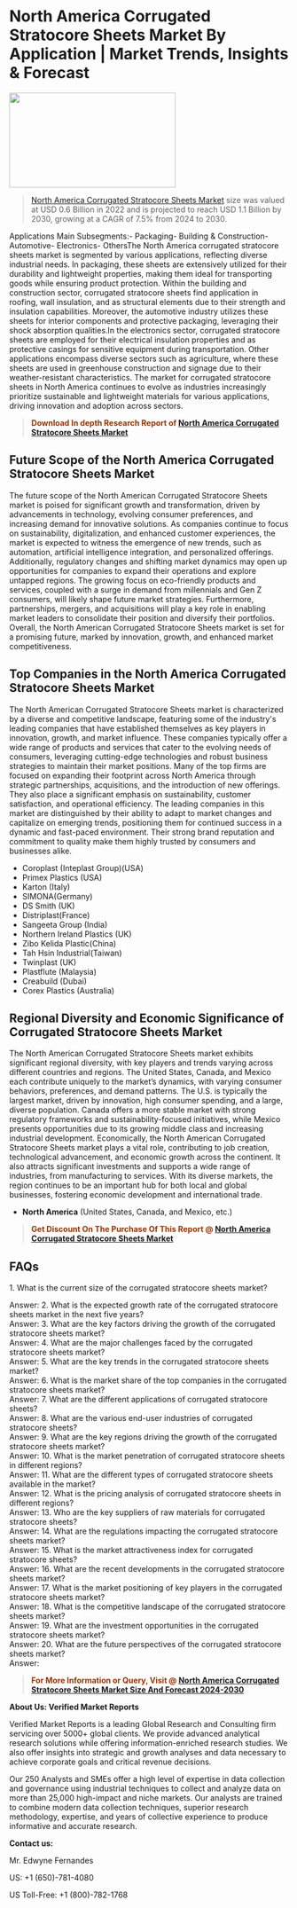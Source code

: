 <p><h1>North America Corrugated Stratocore Sheets Market By Application | Market Trends, Insights & Forecast</h1><p><img class="aligncenter size-medium wp-image-105565" src="https://ffe5etoiles.com/wp-content/uploads/2025/01/MST7-300x171.png" alt="" width="300" height="171" /></p><blockquote><p><a href="https://www.verifiedmarketreports.com/download-sample/?rid=609140&utm_source=Github-NA&utm_medium=389" target="_blank">North America Corrugated Stratocore Sheets Market</a> size was valued at USD 0.6 Billion in 2022 and is projected to reach USD 1.1 Billion by 2030, growing at a CAGR of 7.5% from 2024 to 2030.</p></blockquote>Applications Main Subsegments:- Packaging- Building & Construction- Automotive- Electronics- OthersThe North America corrugated stratocore sheets market is segmented by various applications, reflecting diverse industrial needs. In packaging, these sheets are extensively utilized for their durability and lightweight properties, making them ideal for transporting goods while ensuring product protection. Within the building and construction sector, corrugated stratocore sheets find application in roofing, wall insulation, and as structural elements due to their strength and insulation capabilities. Moreover, the automotive industry utilizes these sheets for interior components and protective packaging, leveraging their shock absorption qualities.In the electronics sector, corrugated stratocore sheets are employed for their electrical insulation properties and as protective casings for sensitive equipment during transportation. Other applications encompass diverse sectors such as agriculture, where these sheets are used in greenhouse construction and signage due to their weather-resistant characteristics. The market for corrugated stratocore sheets in North America continues to evolve as industries increasingly prioritize sustainable and lightweight materials for various applications, driving innovation and adoption across sectors.</p><blockquote><p><span style="color: #993300;"><strong>Download In depth Research Report of <a href="https://www.verifiedmarketreports.com/download-sample/?rid=609140&utm_source=Github-NA&utm_medium=389">North America Corrugated Stratocore Sheets Market</a></strong></span></p></blockquote><h2>Future Scope of the North America Corrugated Stratocore Sheets Market</h2><p>The future scope of the North American Corrugated Stratocore Sheets market is poised for significant growth and transformation, driven by advancements in technology, evolving consumer preferences, and increasing demand for innovative solutions. As companies continue to focus on sustainability, digitalization, and enhanced customer experiences, the market is expected to witness the emergence of new trends, such as automation, artificial intelligence integration, and personalized offerings. Additionally, regulatory changes and shifting market dynamics may open up opportunities for companies to expand their operations and explore untapped regions. The growing focus on eco-friendly products and services, coupled with a surge in demand from millennials and Gen Z consumers, will likely shape future market strategies. Furthermore, partnerships, mergers, and acquisitions will play a key role in enabling market leaders to consolidate their position and diversify their portfolios. Overall, the North American Corrugated Stratocore Sheets market is set for a promising future, marked by innovation, growth, and enhanced market competitiveness.</p><h2>Top Companies in the North America Corrugated Stratocore Sheets Market</h2><p>The North American Corrugated Stratocore Sheets market is characterized by a diverse and competitive landscape, featuring some of the industry's leading companies that have established themselves as key players in innovation, growth, and market influence. These companies typically offer a wide range of products and services that cater to the evolving needs of consumers, leveraging cutting-edge technologies and robust business strategies to maintain their market positions. Many of the top firms are focused on expanding their footprint across North America through strategic partnerships, acquisitions, and the introduction of new offerings. They also place a significant emphasis on sustainability, customer satisfaction, and operational efficiency. The leading companies in this market are distinguished by their ability to adapt to market changes and capitalize on emerging trends, positioning them for continued success in a dynamic and fast-paced environment. Their strong brand reputation and commitment to quality make them highly trusted by consumers and businesses alike.</p><p><ul><li>Coroplast (Inteplast Group)(USA) </li><li> Primex Plastics (USA) </li><li> Karton (Italy) </li><li> SIMONA(Germany) </li><li> DS Smith (UK) </li><li> Distriplast(France) </li><li> Sangeeta Group (India) </li><li> Northern Ireland Plastics (UK) </li><li> Zibo Kelida Plastic(China) </li><li> Tah Hsin Industrial(Taiwan) </li><li> Twinplast (UK) </li><li> Plastflute (Malaysia) </li><li> Creabuild (Dubai) </li><li> Corex Plastics (Australia)</li></ul></p><h2>Regional Diversity and Economic Significance of Corrugated Stratocore Sheets Market</h2><p>The North American Corrugated Stratocore Sheets market exhibits significant regional diversity, with key players and trends varying across different countries and regions. The United States, Canada, and Mexico each contribute uniquely to the market’s dynamics, with varying consumer behaviors, preferences, and demand patterns. The U.S. is typically the largest market, driven by innovation, high consumer spending, and a large, diverse population. Canada offers a more stable market with strong regulatory frameworks and sustainability-focused initiatives, while Mexico presents opportunities due to its growing middle class and increasing industrial development. Economically, the North American Corrugated Stratocore Sheets market plays a vital role, contributing to job creation, technological advancement, and economic growth across the continent. It also attracts significant investments and supports a wide range of industries, from manufacturing to services. With its diverse markets, the region continues to be an important hub for both local and global businesses, fostering economic development and international trade.</p><ul> <li><strong>North America</strong> (United States, Canada, and Mexico, etc.)</li></ul><blockquote><p><span style="color: #993300;"><strong>Get Discount On The Purchase Of This Report @ <a href="https://www.verifiedmarketreports.com/ask-for-discount/?rid=609140&utm_source=Github-NA&utm_medium=389">North America Corrugated Stratocore Sheets Market</a></strong></span></p></blockquote><h2>FAQs</h2><p>1. What is the current size of the corrugated stratocore sheets market?</div><div>Answer: 2. What is the expected growth rate of the corrugated stratocore sheets market in the next five years?</div><div>Answer: 3. What are the key factors driving the growth of the corrugated stratocore sheets market?</div><div>Answer: 4. What are the major challenges faced by the corrugated stratocore sheets market?</div><div>Answer: 5. What are the key trends in the corrugated stratocore sheets market?</div><div>Answer: 6. What is the market share of the top companies in the corrugated stratocore sheets market?</div><div>Answer: 7. What are the different applications of corrugated stratocore sheets?</div><div>Answer: 8. What are the various end-user industries of corrugated stratocore sheets?</div><div>Answer: 9. What are the key regions driving the growth of the corrugated stratocore sheets market?</div><div>Answer: 10. What is the market penetration of corrugated stratocore sheets in different regions?</div><div>Answer: 11. What are the different types of corrugated stratocore sheets available in the market?</div><div>Answer: 12. What is the pricing analysis of corrugated stratocore sheets in different regions?</div><div>Answer: 13. Who are the key suppliers of raw materials for corrugated stratocore sheets?</div><div>Answer: 14. What are the regulations impacting the corrugated stratocore sheets market?</div><div>Answer: 15. What is the market attractiveness index for corrugated stratocore sheets?</div><div>Answer: 16. What are the recent developments in the corrugated stratocore sheets market?</div><div>Answer: 17. What is the market positioning of key players in the corrugated stratocore sheets market?</div><div>Answer: 18. What is the competitive landscape of the corrugated stratocore sheets market?</div><div>Answer: 19. What are the investment opportunities in the corrugated stratocore sheets market?</div><div>Answer: 20. What are the future perspectives of the corrugated stratocore sheets market?</div><div>Answer:</p><blockquote><p><span style="color: #993300;"><strong>For More Information or Query, Visit @ <a href="https://www.verifiedmarketreports.com/product/corrugated-stratocore-sheets-market/">North America Corrugated Stratocore Sheets Market Size And Forecast 2024-2030</a></strong></span></p></blockquote><p><strong>About Us: Verified Market Reports</strong></p><p>Verified Market Reports is a leading Global Research and Consulting firm servicing over 5000+ global clients. We provide advanced analytical research solutions while offering information-enriched research studies. We also offer insights into strategic and growth analyses and data necessary to achieve corporate goals and critical revenue decisions.</p><p>Our 250 Analysts and SMEs offer a high level of expertise in data collection and governance using industrial techniques to collect and analyze data on more than 25,000 high-impact and niche markets. Our analysts are trained to combine modern data collection techniques, superior research methodology, expertise, and years of collective experience to produce informative and accurate research.</p><p><strong>Contact us:</strong></p><p>Mr. Edwyne Fernandes</p><p>US: +1 (650)-781-4080</p><p>US Toll-Free: +1 (800)-782-1768</p>
